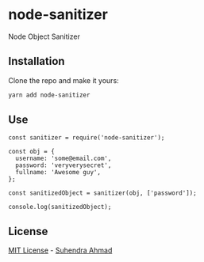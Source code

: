 # node-sanitizer
Node Object Sanitizer


## Installation

Clone the repo and make it yours:

```bash
yarn add node-sanitizer
```

## Use

```
const sanitizer = require('node-sanitizer');

const obj = {
  username: 'some@email.com',
  password: 'veryverysecret',
  fullname: 'Awesome guy',
};

const sanitizedObject = sanitizer(obj, ['password']);

console.log(sanitizedObject);

```

## License

[MIT License](LICENSE) - [Suhendra Ahmad](https://github.com/azanium)